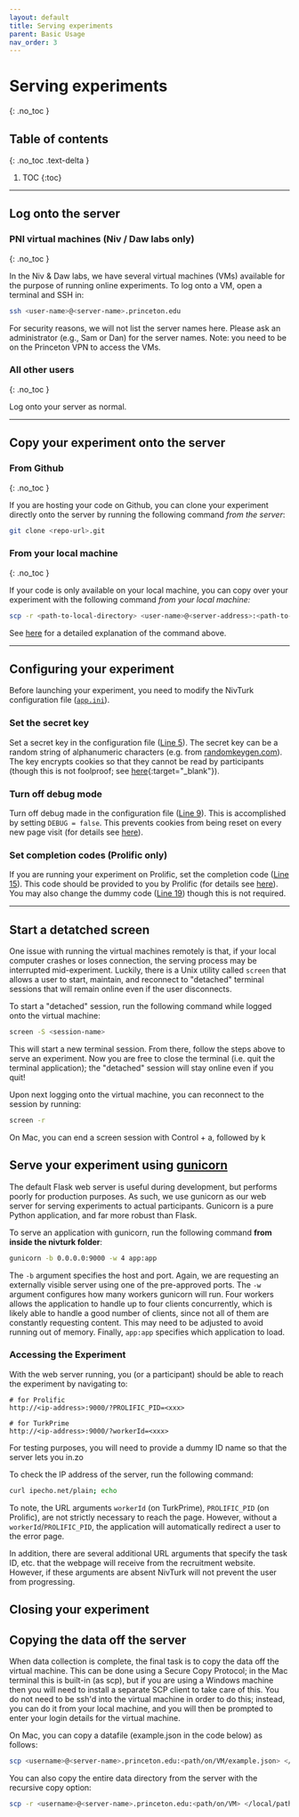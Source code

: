 ```yaml
---
layout: default
title: Serving experiments
parent: Basic Usage
nav_order: 3
---
```


# Serving experiments
{: .no_toc }

## Table of contents
{: .no_toc .text-delta }

1. TOC
{:toc}

---

## Log onto the server

### PNI virtual machines (Niv / Daw labs only)
{: .no_toc }

In the Niv & Daw labs, we have several virtual machines (VMs) available for the purpose of running online experiments. To log onto a VM, open a terminal and SSH in:

```bash
ssh <user-name>@<server-name>.princeton.edu
```

For security reasons, we will not list the server names here. Please ask an administrator (e.g., Sam or Dan) for the server names. Note: you need to be on the Princeton VPN to access the VMs.

### All other users
{: .no_toc }

Log onto your server as normal.

---

## Copy your experiment onto the server

### From Github
{: .no_toc }

If you are hosting your code on Github, you can clone your experiment directly onto the server by running the following command <i>from the server</i>:

```bash
git clone <repo-url>.git
```

### From your local machine
{: .no_toc }

If your code is only available on your local machine, you can copy over your experiment with the following command <i>from your local machine:</i>

```bash
scp -r <path-to-local-directory> <user-name>@<server-address>:<path-to-new-directory>
```

See [here](https://linuxize.com/post/how-to-use-scp-command-to-securely-transfer-files/) for a detailed explanation of the command above.

---

## Configuring your experiment

Before launching your experiment, you need to modify the NivTurk configuration file ([`app.ini`](https://github.com/nivlab/nivturk/blob/prolific/app/app.ini)).

### Set the secret key

Set a secret key in the configuration file ([Line 5](https://github.com/nivlab/nivturk/blob/prolific/app/app.ini#L5)). The secret key can be a random string of alphanumeric characters (e.g. from [randomkeygen.com](https://randomkeygen.com/)). The key encrypts cookies so that they cannot be read by participants (though this is not foolproof; see [here](https://spring.io/blog/2014/01/20/exploiting-encrypted-cookies-for-fun-and-profit){:target="_blank"}).

### Turn off debug mode

Turn off debug made in the configuration file ([Line 9](https://github.com/nivlab/nivturk/blob/prolific/app/app.ini#L9)). This is accomplished by setting `DEBUG = false`. This prevents cookies from being reset on every new page visit (for details see [here](/nivturk/docs/basic-usage/development/#debug-mode)).

### Set completion codes (Prolific only)

If you are running your experiment on Prolific, set the completion code ([Line 15](https://github.com/nivlab/nivturk/blob/prolific/app/app.ini#L15)). This code should be provided to you by Prolific (for details see [here](/nivturk/docs/basic-usage/prolific/#copying-study-link-to-nivturk)). You may also change the dummy code ([Line 19](https://github.com/nivlab/nivturk/blob/prolific/app/app.ini#L19)) though this is not required.

---

## Start a detatched screen

One issue with running the virtual machines remotely is that, if your local computer crashes or loses connection, the serving process may be interrupted mid-experiment. Luckily, there is a Unix utility called `screen` that allows a user to start, maintain, and reconnect to "detached" terminal sessions that will remain online even if the user disconnects.

To start a "detached" session, run the following command while logged onto the virtual machine:

```bash
screen -S <session-name>
```

This will start a new terminal session. From there, follow the steps above to serve an experiment. Now you are free to close the terminal (i.e. quit the terminal application); the "detached" session will stay online even if you quit!

Upon next logging onto the virtual machine, you can reconnect to the session by running:

```bash
screen -r
```

On Mac, you can end a screen session with Control + a, followed by k

## Serve your experiment using [gunicorn](https://gunicorn.org/)

The default Flask web server is useful during development, but performs poorly for production purposes. As such, we use gunicorn as our web server for serving experiments to actual participants. Gunicorn is a pure Python application, and far more robust than Flask.

To serve an application with gunicorn, run the following command **from inside the nivturk folder**:

```bash
gunicorn -b 0.0.0.0:9000 -w 4 app:app
```

The `-b` argument specifies the host and port. Again, we are requesting an externally visible server using one of the pre-approved ports. The `-w` argument configures how many workers gunicorn will run. Four workers allows the application to handle up to four clients concurrently, which is likely able to handle a good number of clients, since not all of them are constantly requesting content. This may need to be adjusted to avoid running out of memory. Finally, `app:app` specifies which application to load.

### Accessing the Experiment

With the web server running, you (or a participant) should be able to reach the experiment by navigating to:

```
# for Prolific
http://<ip-address>:9000/?PROLIFIC_PID=<xxx>

# for TurkPrime
http://<ip-address>:9000/?workerId=<xxx>
```

For testing purposes, you will need to provide a dummy ID name so that the server lets you in.zo

To check the IP address of the server, run the following command:

```bash
curl ipecho.net/plain; echo
```

To note, the URL arguments `workerId` (on TurkPrime), `PROLIFIC_PID` (on Prolific), are not strictly necessary to reach the page. However, without a `workerId`/`PROLIFIC_PID`, the application will automatically redirect a user to the error page.

In addition, there are several additional URL arguments that specify the task ID, etc. that the webpage will receive from the recruitment website. However, if these arguments are absent NivTurk will not prevent the user from progressing.

## Closing your experiment

## Copying the data off the server

When data collection is complete, the final task is to copy the data off the virtual machine. This can be done using a Secure Copy Protocol; in the Mac terminal this is built-in (as scp), but if you are using a Windows machine then you will need to install a separate SCP client to take care of this. You do not need to be ssh'd into the virtual machine in order to do this; instead, you can do it from your local machine, and you will then be prompted to enter your login details for the virtual machine.

On Mac, you can copy a datafile (example.json in the code below) as follows:

```bash
scp <username>@<server-name>.princeton.edu:<path/on/VM/example.json> </local/path/for/file>
```

You can also copy the entire data directory from the server with the recursive copy option:

```bash
scp -r <username>@<server-name>.princeton.edu:<path/on/VM> </local/path/for/folder>
```

